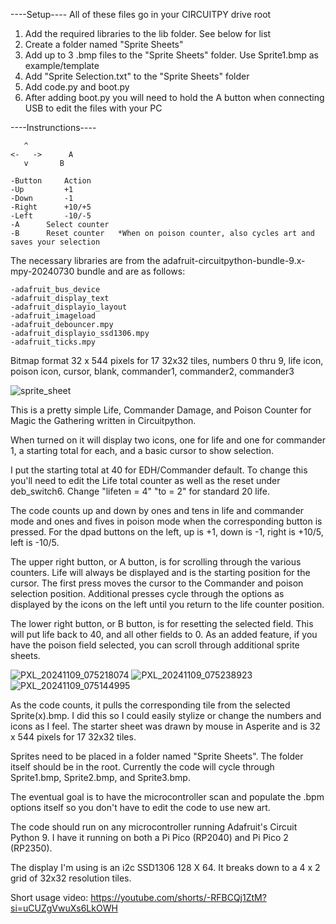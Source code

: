 ----Setup----
All of these files go in your CIRCUITPY drive root
1. Add the required libraries to the lib folder. See below for list
2. Create a folder named "Sprite Sheets"
3. Add up to 3 .bmp files to the "Sprite Sheets" folder. Use Sprite1.bmp as example/template
4. Add "Sprite Selection.txt" to the "Sprite Sheets" folder
5. Add code.py and boot.py
6. After adding boot.py you will need to hold the A button when connecting USB to edit the files with your PC

----Instrunctions----

	   ^
	<-   ->      A
 	   v       B
     
 	-Button		Action
 	-Up 		+1
 	-Down 		-1
  	-Right 		+10/+5
   	-Left 		-10/-5
    -A 		Select counter
    -B 		Reset counter 	*When on poison counter, also cycles art and saves your selection

The necessary libraries are from the adafruit-circuitpython-bundle-9.x-mpy-20240730 bundle and are as follows:

	-adafruit_bus_device
 	-adafruit_display_text
	-adafruit_displayio_layout
	-adafruit_imageload
	-adafruit_debouncer.mpy
	-adafruit_displayio_ssd1306.mpy
	-adafruit_ticks.mpy

Bitmap format 32 x 544 pixels for 17 32x32 tiles, numbers 0 thru 9, life icon, poison icon, cursor, blank, commander1, commander2, commander3

![sprite_sheet](https://github.com/user-attachments/assets/9a8ec4f1-f174-44de-8d06-fc850b300082)


This is a pretty simple Life, Commander Damage, and Poison Counter for Magic the Gathering written in Circuitpython.

When turned on it will display two icons, one for life and one for commander 1, a starting total for each, and a basic cursor to show selection.

I put the starting total at 40 for EDH/Commander default. To change this you'll need to edit the Life total counter as well as the reset under deb_switch6. Change "lifeten = 4" "to = 2" for standard 20 life.

The code counts up and down by ones and tens in life and commander mode and ones and fives in poison mode when the corresponding button is pressed. For the dpad buttons on the left, up is +1, down is -1, right is +10/5, left is -10/5.

The upper right button, or A button, is for scrolling through the various counters. Life will always be displayed and is the starting position for the cursor. The first press moves the cursor to the Commander and poison selection position. Additional presses cycle through the options as displayed by the icons on the left until you return to the life counter position. 

The lower right button, or B button, is for resetting the selected field. This will put life back to 40, and all other fields to 0. As an added feature, if you have the poison field selected, you can scroll through additional sprite sheets. 

![PXL_20241109_075218074](https://github.com/user-attachments/assets/3d458073-2643-490d-8104-15a901abe026)
![PXL_20241109_075238923](https://github.com/user-attachments/assets/f93ba74c-57a1-4d9a-bb2d-b4d3a700b145)
![PXL_20241109_075144995](https://github.com/user-attachments/assets/b7e1b326-8456-4908-a650-7942d18fa2a7)

As the code counts, it pulls the corresponding tile from the selected Sprite(x).bmp.
I did this so I could easily stylize or change the numbers and icons as I feel. 
The starter sheet was drawn by mouse in Asperite and is 32 x 544 pixels for 17 32x32 tiles.

Sprites need to be placed in a folder named "Sprite Sheets". The folder itself should be in the root.
Currently the code will cycle through Sprite1.bmp, Sprite2.bmp, and Sprite3.bmp. 

The eventual goal is to have the microcontroller scan and populate the .bpm options itself so you don't have to edit the code to use new art.

The code should run on any microcontroller running Adafruit's Circuit Python 9. I have it running on both a Pi Pico (RP2040) and Pi Pico 2 (RP2350). 

The display I'm using is an i2c SSD1306 128 X 64. It breaks down to a 4 x 2 grid of 32x32 resolution tiles. 



Short usage video: https://youtube.com/shorts/-RFBCQj1ZtM?si=uCUZgVwuXs6LkOWH

